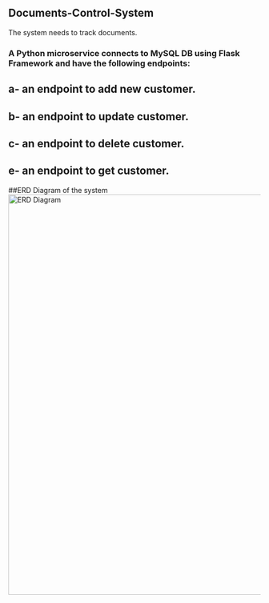 ## Documents-Control-System
The system needs to track documents.  

<h3>A Python microservice connects to MySQL DB using Flask Framework and have the following endpoints:</h3>
<h2>a- an endpoint to add new customer.</h2>
<h2>b- an endpoint to update customer.</h2>
<h2>c- an endpoint to delete customer.</h2>
<h2>e- an endpoint to get customer.</h2> 

##ERD Diagram of the system 
<img src="image.png" alt="ERD Diagram" width="800px">  




